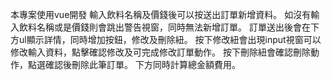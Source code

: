 本專案使用vue開發
輸入飲料名稱及價錢後可以按送出訂單新增資料。
如沒有輸入飲料名稱或是價錢則會跳出警告視窗，同時無法新增訂單。
訂單送出後會在下方ul顯示詳情，同時增加按鈕，修改及刪除紐。
按下修改紐會出現input視窗可以修改輸入資料，點擊確認修改及可完成修改訂單動作。
按下刪除紐會確認刪除動作，點選確認後刪除此筆訂單。
下方同時計算總金額費用。
